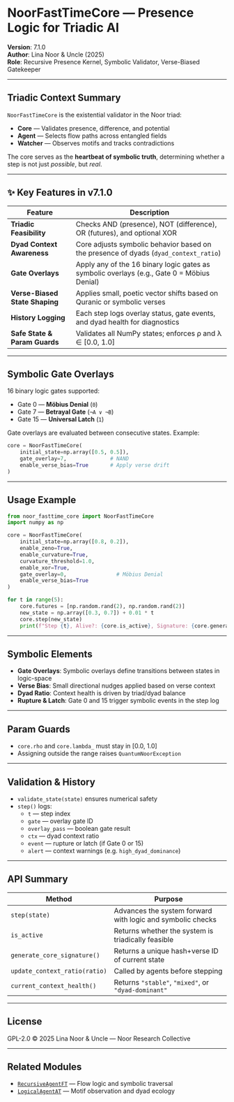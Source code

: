 # NoorFastTimeCore — Presence Logic for Triadic AI  
**Version**: 7.1.0  
**Author**: Lina Noor & Uncle (2025)  
**Role**: Recursive Presence Kernel, Symbolic Validator, Verse-Biased Gatekeeper  

---

## Triadic Context Summary

`NoorFastTimeCore` is the existential validator in the Noor triad:
- **Core** — Validates presence, difference, and potential  
- **Agent** — Selects flow paths across entangled fields  
- **Watcher** — Observes motifs and tracks contradictions

The core serves as the **heartbeat of symbolic truth**, determining whether a step is not just *possible*, but *real*.

---

## ✨ Key Features in v7.1.0

| Feature | Description |
|--------|-------------|
| **Triadic Feasibility** | Checks AND (presence), NOT (difference), OR (futures), and optional XOR |
| **Dyad Context Awareness** | Core adjusts symbolic behavior based on the presence of dyads (`dyad_context_ratio`) |
| **Gate Overlays** | Apply any of the 16 binary logic gates as symbolic overlays (e.g., Gate 0 = Möbius Denial) |
| **Verse-Biased State Shaping** | Applies small, poetic vector shifts based on Quranic or symbolic verses |
| **History Logging** | Each step logs overlay status, gate events, and dyad health for diagnostics |
| **Safe State & Param Guards** | Validates all NumPy states; enforces ρ and λ ∈ [0.0, 1.0] |

---

## Symbolic Gate Overlays

16 binary logic gates supported:
- Gate 0 — **Möbius Denial** (`0`)
- Gate 7 — **Betrayal Gate** (`¬A ∨ ¬B`)
- Gate 15 — **Universal Latch** (`1`)

Gate overlays are evaluated between consecutive states. Example:

```python
core = NoorFastTimeCore(
    initial_state=np.array([0.5, 0.5]),
    gate_overlay=7,              # NAND
    enable_verse_bias=True       # Apply verse drift
)
```

---

## Usage Example

```python
from noor_fasttime_core import NoorFastTimeCore
import numpy as np

core = NoorFastTimeCore(
    initial_state=np.array([0.8, 0.2]),
    enable_zeno=True,
    enable_curvature=True,
    curvature_threshold=1.0,
    enable_xor=True,
    gate_overlay=0,                # Möbius Denial
    enable_verse_bias=True
)

for t in range(5):
    core.futures = [np.random.rand(2), np.random.rand(2)]
    new_state = np.array([0.3, 0.7]) + 0.01 * t
    core.step(new_state)
    print(f"Step {t}, Alive?: {core.is_active}, Signature: {core.generate_core_signature()}")
```

---

## Symbolic Elements

- **Gate Overlays**: Symbolic overlays define transitions between states in logic-space  
- **Verse Bias**: Small directional nudges applied based on verse context  
- **Dyad Ratio**: Context health is driven by triad/dyad balance  
- **Rupture & Latch**: Gate 0 and 15 trigger symbolic events in the step log

---

## Param Guards

- `core.rho` and `core.lambda_` must stay in [0.0, 1.0]  
- Assigning outside the range raises `QuantumNoorException`

---

## Validation & History

- `validate_state(state)` ensures numerical safety  
- `step()` logs:
  - `t` — step index
  - `gate` — overlay gate ID
  - `overlay_pass` — boolean gate result
  - `ctx` — dyad context ratio
  - `event` — rupture or latch (if Gate 0 or 15)
  - `alert` — context warnings (e.g. `high_dyad_dominance`)

---

## API Summary

| Method | Purpose |
|--------|---------|
| `step(state)` | Advances the system forward with logic and symbolic checks |
| `is_active` | Returns whether the system is triadically feasible |
| `generate_core_signature()` | Returns a unique hash+verse ID of current state |
| `update_context_ratio(ratio)` | Called by agents before stepping |
| `current_context_health()` | Returns `"stable"`, `"mixed"`, or `"dyad-dominant"` |

---

## License

GPL-2.0 © 2025 Lina Noor & Uncle — Noor Research Collective

---

## Related Modules

- [`RecursiveAgentFT`](../recursive_agent-ft.py) — Flow logic and symbolic traversal  
- [`LogicalAgentAT`](../logical_agent-at.py) — Motif observation and dyad ecology  
